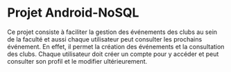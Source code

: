 # Projet Android-NoSQL

Ce projet consiste à faciliter la gestion des événements des clubs au sein de la faculté et aussi chaque utilisateur peut consulter les prochains événement. 
En effet, il permet la création des événements et la consultation des clubs. Chaque utilisateur doit créer un compte pour y accéder et peut consulter son
profil et le modifier ultérieurement.
